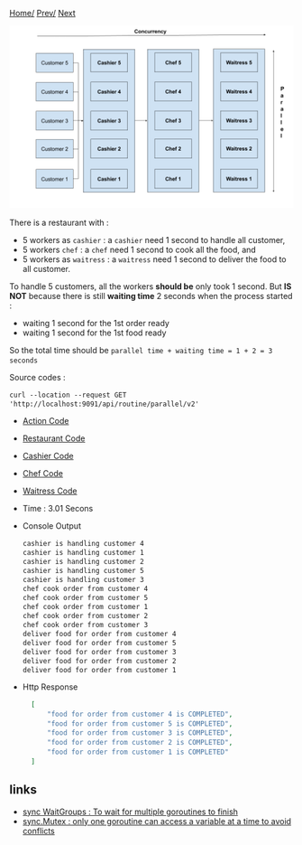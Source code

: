 [Home/](https://github.com/harryosmar/go-playground/blob/master/concurrency.md) [Prev/](https://github.com/harryosmar/go-playground/blob/master/with_concurrency.md) [Next](https://github.com/harryosmar/go-playground/blob/master/pipeline.md)

![restaurant_illustration_with_concurrency and parallel](https://github.com/harryosmar/go-playground/blob/master/resources/restaurant_illustration_with_concurrency_and_parallel.png)

There is a restaurant with : 
- 5 workers as `cashier` : a `cashier` need 1 second to handle all customer, 
- 5 workers `chef` : a `chef` need 1 second to cook all the food, and 
- 5 workers as `waitress` : a `waitress` need 1 second to deliver the food to all customer. 


To handle 5 customers, all the workers **should be** only took 1 second. But **IS NOT** because there is still **waiting time** 2 seconds when the process started :
- waiting 1 second for the 1st order ready
- waiting 1 second for the 1st food ready

So the total time should be `parallel time + waiting time = 1 + 2 = 3 seconds`


Source codes :
```
curl --location --request GET 'http://localhost:9091/api/routine/parallel/v2'
```

- [Action Code](https://github.com/harryosmar/go-playground/blob/master/actions/parallel_routine_v2.go)
- [Restaurant Code](https://github.com/harryosmar/go-playground/blob/master/restaurant_parallel/restaurant.go)
- [Cashier Code](https://github.com/harryosmar/go-playground/blob/master/restaurant_parallel/cashier.go)
- [Chef Code](https://github.com/harryosmar/go-playground/blob/master/restaurant_parallel/chef.go)
- [Waitress Code](https://github.com/harryosmar/go-playground/blob/master/restaurant_parallel/waitress.go)

- Time : 3.01 Secons
- Console Output
    ```
    cashier is handling customer 4
    cashier is handling customer 1
    cashier is handling customer 2
    cashier is handling customer 5
    cashier is handling customer 3
    chef cook order from customer 4
    chef cook order from customer 5
    chef cook order from customer 1
    chef cook order from customer 2
    chef cook order from customer 3
    deliver food for order from customer 4
    deliver food for order from customer 5
    deliver food for order from customer 3
    deliver food for order from customer 2
    deliver food for order from customer 1
    ```
- Http Response
    ```json
      [
          "food for order from customer 4 is COMPLETED",
          "food for order from customer 5 is COMPLETED",
          "food for order from customer 3 is COMPLETED",
          "food for order from customer 2 is COMPLETED",
          "food for order from customer 1 is COMPLETED"
      ]
    ```
  
## links
- [sync WaitGroups : To wait for multiple goroutines to finish](https://gobyexample.com/waitgroups)
- [sync.Mutex : only one goroutine can access a variable at a time to avoid conflicts](https://tour.golang.org/concurrency/9)